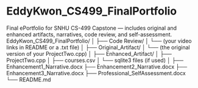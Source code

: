 # EddyKwon_CS499_FinalPortfolio
Final ePortfolio for SNHU CS-499 Capstone — includes original and enhanced artifacts, narratives, code review, and self-assessment.
EddyKwon_CS499_FinalPortfolio/
│
├── Code Review/
│   └── (your video links in README or a .txt file)
│
├── Original_Artifact/
│   └── (the original version of your ProjectTwo.cpp)
│
├── Enhanced_Artifact/
│   ├── ProjectTwo.cpp
│   ├── courses.csv
│   └── sqlite3 files (if used)
│
├── Enhancement1_Narrative.docx
├── Enhancement2_Narrative.docx
├── Enhancement3_Narrative.docx
├── Professional_SelfAssessment.docx
└── README.md
